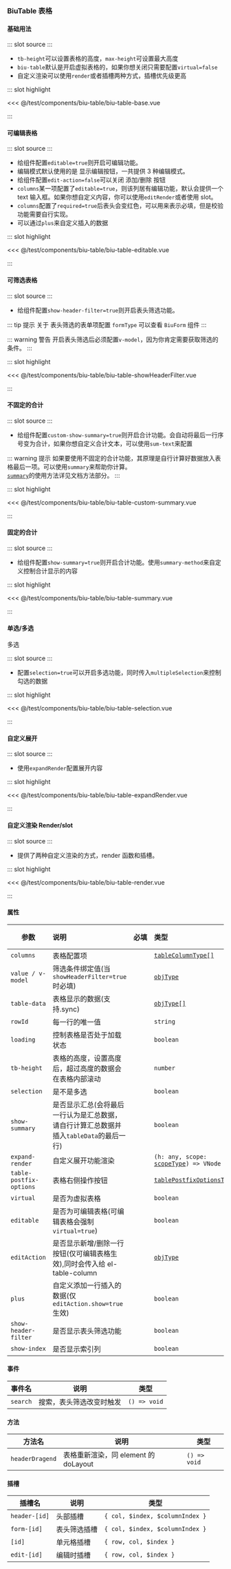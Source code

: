 ### BiuTable 表格

#### 基础用法

<demo-block>
::: slot source
<BiuTableBase></BiuTableBase>
:::

-   `tb-height`可以设置表格的高度，`max-height`可设置最大高度
-   `biu-table`默认是开启虚拟表格的，如果你想关闭只需要配置`virtual=false`
-   自定义渲染可以使用`render`或者插槽两种方式，插槽优先级更高

::: slot highlight

<<< @/test/components/biu-table/biu-table-base.vue

:::
</demo-block>

#### 可编辑表格

<demo-block>
::: slot source
<BiuTableEditable></BiuTableEditable>
:::

-   给组件配置`editable=true`则开启可编辑功能。
-   编辑模式默认使用的是 显示编辑按钮，一共提供 3 种编辑模式。
-   给组件配置`edit-action=false`可以关闭 添加/删除 按钮
-   `columns`某一项配置了`editable=true`，则该列居有编辑功能，默认会提供一个 text 输入框。如果你想自定义内容，你可以使用`editRender`或者使用 slot。
-   `columns`配置了`required=true`后表头会变红色，可以用来表示必填，但是校验功能需要自行实现。
-   可以通过`plus`来自定义插入的数据

::: slot highlight

<<< @/test/components/biu-table/biu-table-editable.vue

:::
</demo-block>

#### 可筛选表格

<demo-block>
::: slot source
<BiuTableShowHeaderFilter></BiuTableShowHeaderFilter>
:::

-   给组件配置`show-header-filter=true`则开启表头筛选功能。

::: tip 提示
关于 表头筛选的表单项配置 `formType` 可以查看 `BiuForm` 组件
:::

::: warning 警告
开启表头筛选后必须配置`v-model`，因为你肯定需要获取筛选的条件。
:::

::: slot highlight

<<< @/test/components/biu-table/biu-table-showHeaderFilter.vue

:::
</demo-block>

#### 不固定的合计

<demo-block>
::: slot source
<BiuTableCustomSummary></BiuTableCustomSummary>
:::

-   给组件配置`custom-show-summary=true`则开启合计功能。会自动将最后一行序号变为合计，如果你想自定义合计文本，可以使用`sum-text`来配置

::: warning 提示
如果要使用不固定的合计功能，其原理是自行计算好数据放入表格最后一项。可以使用`summary`来帮助你计算。<br/>
[`summary`](./methods.html#表格合计)的使用方法详见文档方法部分。
:::

::: slot highlight

<<< @/test/components/biu-table/biu-table-custom-summary.vue

:::
</demo-block>

#### 固定的合计

<demo-block>
::: slot source
<BiuTableSummary></BiuTableSummary>
:::

-   给组件配置`show-summary=true`则开启合计功能。使用`summary-method`来自定义控制合计显示的内容

::: slot highlight

<<< @/test/components/biu-table/biu-table-summary.vue

:::
</demo-block>

#### 单选/多选

多选

<demo-block>
::: slot source
<BiuTableSelection></BiuTableSelection>
:::

-   配置`selection=true`可以开启多选功能，同时传入`multipleSelection`来控制勾选的数据

::: slot highlight

<<< @/test/components/biu-table/biu-table-selection.vue

:::
</demo-block>

#### 自定义展开

<demo-block>
::: slot source
<BiuTableExpandRender></BiuTableExpandRender>
:::

-   使用`expandRender`配置展开内容

::: slot highlight

<<< @/test/components/biu-table/biu-table-expandRender.vue

:::
</demo-block>

#### 自定义渲染 Render/slot

<demo-block>
::: slot source
<BiuTableRender></BiuTableRender>
:::

-   提供了两种自定义渲染的方式，render 函数和插槽。

::: slot highlight

<<< @/test/components/biu-table/biu-table-render.vue

:::
</demo-block>

#### 属性

| 参数                    | 说明                                                                                    | <div style="white-space: nowrap;">必填</div> | 类型                                                                                                                                                                                   | 默认值  |
| ----------------------- | :-------------------------------------------------------------------------------------- | :------------------------------------------- | :------------------------------------------------------------------------------------------------------------------------------------------------------------------------------------- | :------ |
| `columns`               | 表格配置项                                                                              | <el-checkbox checked></el-checkbox>          | <a href="https://github.com/CalmHarbin/calm-harbin/blob/main/types/biu-table.d.ts#L15" target="_blank">`tableColumnType[]`</a>                                                         | —       |
| `value / v-model`       | 筛选条件绑定值(当`showHeaderFilter=true`时必填)                                         | <el-checkbox></el-checkbox>                  | <a href="https://github.com/CalmHarbin/calm-harbin/blob/main/types/index.d.ts#L13" target="_blank">`objType`</a>                                                                       | —       |
| `table-data`            | 表格显示的数据(支持.sync)                                                               | <el-checkbox checked></el-checkbox>          | <a href="https://github.com/CalmHarbin/calm-harbin/blob/main/types/index.d.ts#L13" target="_blank">`objType[]`</a>                                                                     | `[]`    |
| `rowId`                 | 每一行的唯一值                                                                          | <el-checkbox></el-checkbox>                  | `string`                                                                                                                                                                               | `id`    |
| `loading`               | 控制表格是否处于加载状态                                                                | <el-checkbox></el-checkbox>                  | `boolean`                                                                                                                                                                              | `false` |
| `tb-height`             | 表格的高度，设置高度后，超过高度的数据会在表格内部滚动                                  | <el-checkbox></el-checkbox>                  | `number`                                                                                                                                                                               | —       |
| `selection`             | 是不是多选                                                                              | <el-checkbox></el-checkbox>                  | `boolean`                                                                                                                                                                              | `false` |
| `show-summary`          | 是否显示汇总(会将最后一行认为是汇总数据，请自行计算汇总数据并插入`tableData`的最后一行) | <el-checkbox></el-checkbox>                  | `boolean`                                                                                                                                                                              | `false` |
| `expand-render`         | 自定义展开功能渲染                                                                      | <el-checkbox></el-checkbox>                  | <div class="custom-table-td">`(h: any, scope: `<a href="https://github.com/CalmHarbin/calm-harbin/blob/main/types/biu-table.d.ts#L6" target="_blank">`scopeType`</a>`) => VNode`</div> | —       |
| `table-postfix-options` | 表格右侧操作按钮                                                                        | <el-checkbox></el-checkbox>                  | <a href="https://github.com/CalmHarbin/calm-harbin/blob/main/types/biu-table.d.ts#L77" target="_blank">`tablePostfixOptionsType[]`</a>                                                 | —       |
| `virtual`               | 是否为虚拟表格                                                                          | <el-checkbox></el-checkbox>                  | `boolean`                                                                                                                                                                              | `true`  |
| `editable`              | 是否为可编辑表格(可编辑表格会强制`virtual=true`)                                        | <el-checkbox></el-checkbox>                  | `boolean`                                                                                                                                                                              | `false` |
| `editAction`            | 是否显示新增/删除一行按钮(仅可编辑表格生效),同时会传入给 el-table-column                | <el-checkbox></el-checkbox>                  | <a href="https://github.com/CalmHarbin/calm-harbin/blob/main/types/index.d.ts#L13" target="_blank">`objType`</a>                                                                       | `false` |
| `plus`                  | 自定义添加一行插入的数据(仅`editAction.show=true`生效)                                  | <el-checkbox></el-checkbox>                  | `boolean`                                                                                                                                                                              | `false` |
| `show-header-filter`    | 是否显示表头筛选功能                                                                    | <el-checkbox></el-checkbox>                  | `boolean`                                                                                                                                                                              | `false` |
| `show-index`            | 是否显示索引列                                                                          | <el-checkbox></el-checkbox>                  | `boolean`                                                                                                                                                                              | `true`  |

#### 事件

| 事件名   | 说明                     | 类型         |
| -------- | ------------------------ | ------------ |
| `search` | 搜索，表头筛选改变时触发 | `() => void` |

#### 方法

| 方法名          | 说明                                 | 类型         |
| --------------- | ------------------------------------ | ------------ |
| `headerDragend` | 表格重新渲染，同 element 的 doLayout | `() => void` |

#### 插槽

| 插槽名        | 说明         | 类型                            |
| ------------- | ------------ | ------------------------------- |
| `header-[id]` | 头部插槽     | `{ col, $index, $columnIndex }` |
| `form-[id]`   | 表头筛选插槽 | `{ col, $index, $columnIndex }` |
| `[id]`        | 单元格插槽   | `{ row, col, $index }`          |
| `edit-[id]`   | 编辑时插槽   | `{ row, col, $index }`          |
